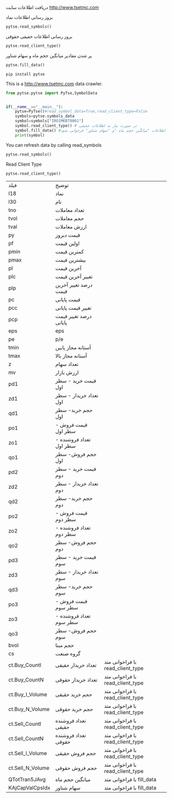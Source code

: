 دریافت اطلاعات سایت
http://www.tsetmc.com


بروز رسانی اطلاعات نماد
```python
pytse.read_symbols()
```
بروز رسانی اطلاعات حقیقی حقوقی
```python
pytse.read_client_type()
```
پر شدن مقادیر میانگین حجم ماه و سهام شناور
```python
pytse.fill_data()
```




```
pip install pytse
```

This is a http://www.tsetmc.com data crawler.

 
```python
from pytse.pytse import PyTse,SymbolData


if(__name__=="__main__"):
    pytse=PyTse()#read_symbol_data=True,read_client_type=False
    symbols=pytse.symbols_data
    symbol=symbols["IRO1MKBT0001"] 
    symbol.read_client_type() # در صورت نیاز به اطلاعات حقیقی
    symbol.fill_data() #درصورت نیاز به اطلاعات "میانگین حجم ماه "و "سهام شناور" فرخوانی شود
    print(symbol)

```
You can refresh data by calling read_symbols
```python
pytse.read_symbols()
```
Read Client Type 
```python
pytse.read_client_type()
```
||||
|--- |--- |--- |
|فیلد|توضیح||
|l18|نماد||
|l30|نام||
|tno|تعداد معاملات||
|tvol|حجم معاملات||
|tval|ارزش معاملات||
|py|قیمت دیروز||
|pf|اولین قیمت||
|pmin|کمترین قیمت||
|pmax|بیشترین قیمت||
|pl|آخرین قیمت||
|plc|تغییر آخرین قیمت||
|plp|درصد تغییر آخرین قیمت||
|pc|قیمت پایانی||
|pcc|تغییر قیمت پایانی||
|pcp|درصد تغییر قیمت پایانی||
|eps|eps||
|pe|p/e||
|tmin|آستانه مجاز پایین||
|tmax|آستانه مجاز بالا||
|z|تعداد سهام||
|mv|ارزش بازار||
|pd1|قیمت خرید - سطر اول||
|zd1|تعداد خریدار - سطر اول||
|qd1|حجم خرید- سطر اول||
|po1|قیمت فروش - سطر اول||
|zo1|تعداد فروشنده - سطر اول||
|qo1|حجم فروش- سطر اول||
|pd2|قیمت خرید - سطر دوم||
|zd2|تعداد خریدار - سطر دوم||
|qd2|حجم خرید- سطر دوم||
|po2|قیمت فروش - سطر دوم||
|zo2|تعداد فروشنده - سطر دوم||
|qo2|حجم فروش- سطر دوم||
|pd3|قیمت خرید - سطر سوم||
|zd3|تعداد خریدار - سطر سوم||
|qd3|حجم خرید- سطر سوم||
|po3|قیمت فروش - سطر سوم||
|zo3|تعداد فروشنده - سطر سوم||
|qo3|حجم فروش- سطر سوم||
|bvol|حجم مبنا||
|cs|گروه صنعت||
|ct.Buy_CountI|تعداد خریدار حقیقی|با فراخوانی متد read_client_type|
|ct.Buy_CountN|تعداد خریدار حقوقی|با فراخوانی متد read_client_type|
|ct.Buy_I_Volume|حجم خرید حقیقی|با فراخوانی متد read_client_type|
|ct.Buy_N_Volume|حجم خرید حقوقی|با فراخوانی متد read_client_type|
|ct.Sell_CountI|تعداد فروشنده حقیقی|با فراخوانی متد read_client_type|
|ct.Sell_CountN|تعداد فروشنده حقوقی|با فراخوانی متد read_client_type|
|ct.Sell_I_Volume|حجم فروش حقیقی|با فراخوانی متد read_client_type|
|ct.Sell_N_Volume|حجم فروش حقوقی|با فراخوانی متد read_client_type|
|QTotTran5JAvg|میانگین حجم ماه|با فراخوانی متد fill_data|
|KAjCapValCpsIdx|سهام شناور|با فراخوانی متد fill_data|